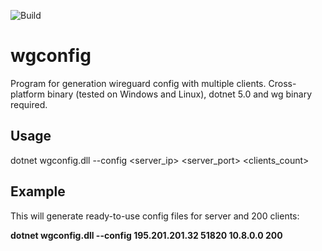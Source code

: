 ![Build](https://github.com/depler/wgconfig/actions/workflows/build.yml/badge.svg)

# wgconfig
Program for generation wireguard config with multiple clients. Cross-platform binary (tested on Windows and Linux), dotnet 5.0 and wg binary required. 

## Usage
dotnet wgconfig.dll --config <server_ip> <server_port> <subnet> <clients_count>

## Example
This will generate ready-to-use config files for server and 200 clients:

**dotnet wgconfig.dll --config 195.201.201.32 51820 10.8.0.0 200**
